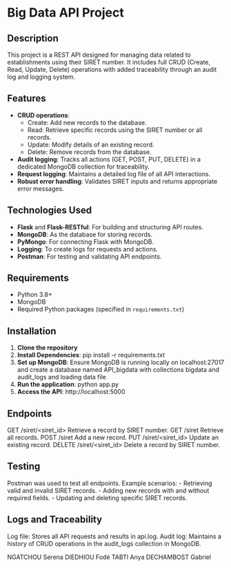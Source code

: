 # Big Data API Project

## Description

This project is a REST API designed for managing data related to establishments using their SIRET number. It includes full CRUD (Create, Read, Update, Delete) operations with added traceability through an audit log and logging system.

## Features

- **CRUD operations**: 
  - Create: Add new records to the database.
  - Read: Retrieve specific records using the SIRET number or all records.
  - Update: Modify details of an existing record.
  - Delete: Remove records from the database.
- **Audit logging**: Tracks all actions (GET, POST, PUT, DELETE) in a dedicated MongoDB collection for traceability.
- **Request logging**: Maintains a detailed log file of all API interactions.
- **Robust error handling**: Validates SIRET inputs and returns appropriate error messages.

## Technologies Used

- **Flask** and **Flask-RESTful**: For building and structuring API routes.
- **MongoDB**: As the database for storing records.
- **PyMongo**: For connecting Flask with MongoDB.
- **Logging**: To create logs for requests and actions.
- **Postman**: For testing and validating API endpoints.

## Requirements

- Python 3.8+
- MongoDB
- Required Python packages (specified in `requirements.txt`)

## Installation

1. **Clone the repository**
2. **Install Dependencies**: pip install -r requirements.txt
3. **Set up MongoDB**: Ensure MongoDB is running locally on localhost:27017 and create a database named API_bigdata with collections bigdata and audit_logs and loading data file
4. **Run the application**: python app.py
5. **Access the API**: http://localhost:5000

## Endpoints

GET	/siret/<siret_id>	Retrieve a record by SIRET number.
GET	/siret	Retrieve all records.
POST	/siret	Add a new record.
PUT	/siret/<siret_id>	Update an existing record.
DELETE	/siret/<siret_id>	Delete a record by SIRET number.

## Testing

Postman was used to test all endpoints.
Example scenarios:
      - Retrieving valid and invalid SIRET records.
      - Adding new records with and without required fields.
      - Updating and deleting specific SIRET records.

## Logs and Traceability

Log file: Stores all API requests and results in api.log.
Audit log: Maintains a history of CRUD operations in the audit_logs collection in MongoDB.

NGATCHOU Serena
DIEDHIOU Fodé
TABTI Anya
DECHAMBOST Gabriel
